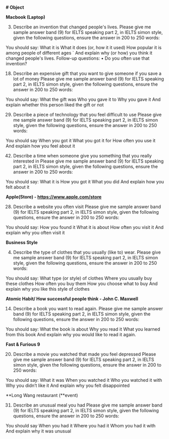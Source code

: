 **# Object**

**Macbook (Laptop)**

3. Describe an invention that changed people's lives.
Please give me sample answer band (9) for IELTS speaking part 2, in IELTS simon style, given the following questions, ensure the answer in 200 to 250 words:

You should say:
 What it is
 What it does (or, how it it used)
 How popular it is among people of different ages
 ` And explain why (or how) you think it changed people's lives.
Follow-up questions:
• Do you often use that invention?


18. Describe an expensive gift that you want to give someone if you save a lot of money
Please give me sample answer band (9) for IELTS speaking part 2, in IELTS simon style, given the following questions, ensure the answer in 200 to 250 words:

You should say:
What the gift was
Who you gave it to
Why you gave it
And explain whether this person liked the gift or not


29. Describe a piece of technology that you feel difficult to use
Please give me sample answer band (9) for IELTS speaking part 2, in IELTS simon style, given the following questions, ensure the answer in 200 to 250 words:

You should say
When you got it
What you got it for
How often you use it
And explain how you feel about it

42. Describe a time when someone give you something that you really interested in
Please give me sample answer band (9) for IELTS speaking part 2, in IELTS simon style, given the following questions, ensure the answer in 200 to 250 words:

You should say:
What it is
How you got it
What you did
And explain how you felt about it

**Apple(Store) - https://www.apple.com/store**

28. Describe a website you often visit
Please give me sample answer band (9) for IELTS speaking part 2, in IELTS simon style, given the following questions, ensure the answer in 200 to 250 words:

You should say:
How you found it
What it is about
How often you visit it
And explain why you often visit it

**Business Style**

4. Describe the type of clothes that you usually (like to) wear.
Please give me sample answer band (9) for IELTS speaking part 2, in IELTS simon style, given the following questions, ensure the answer in 200 to 250 words:

You should say:
 What type (or style) of clothes
 Where you usually buy these clothes
 How often you buy them
 How you choose what to buy
 And explain why you like this style of clothes


**Atomic Habit/ How successful people think - John C. Maxwell**

14. Describe a book you want to read again.
Please give me sample answer band (9) for IELTS speaking part 2, in IELTS simon style, given the following questions, ensure the answer in 200 to 250 words:

You should say:
 What the book is about
 Why you read it
 What you learned from this book
 And explain why you would like to read it again.

**Fast & Furious 9**

20. Describe a movie you watched that made you feel depressed
Please give me sample answer band (9) for IELTS speaking part 2, in IELTS simon style, given the following questions, ensure the answer in 200 to 250 words:

You should say:
What it was
When you watched it
Who you watched it with
Why you didn’t like it
And explain why you felt disappointed

**Long Wang restaurant (**event)

31. Describe an unusual meal you had
Please give me sample answer band (9) for IELTS speaking part 2, in IELTS simon style, given the following questions, ensure the answer in 200 to 250 words:

You should say
When you had it
Where you had it
Whom you had it with
And explain why it was unusual
